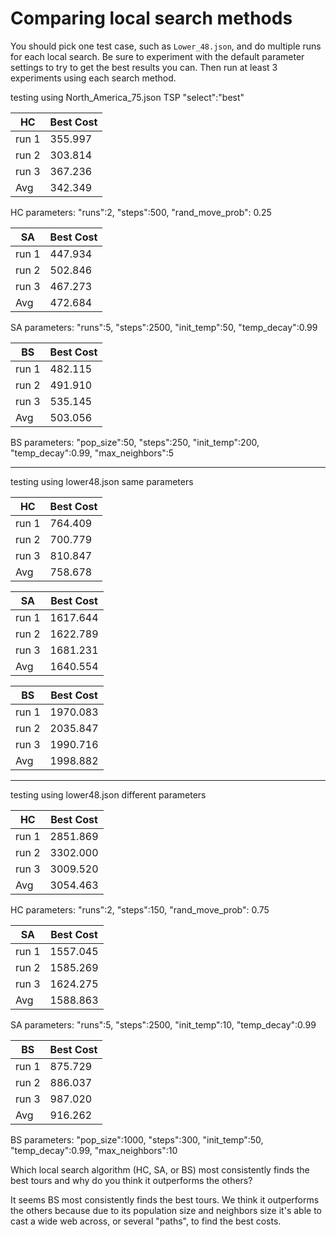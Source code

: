 # Comparing local search methods

You should pick one test case, such as `Lower_48.json`, and do multiple runs for each local search. Be sure to experiment with the default parameter settings to try to get the best results you can.  Then run at least 3 experiments using each search method.


testing using North_America_75.json
TSP "select":"best"

| HC     | Best Cost |
| ------ | --------- |
| run 1  | 355.997   |
| run 2  | 303.814   |
| run 3  | 367.236   |
| Avg    | 342.349   |

HC parameters:
  "runs":2,
  "steps":500,
  "rand_move_prob": 0.25

| SA     | Best Cost |
| ------ | --------- |
| run 1  | 447.934   |
| run 2  | 502.846   |
| run 3  | 467.273   |
| Avg    | 472.684   |

SA parameters:
  "runs":5,
  "steps":2500,
  "init_temp":50,
  "temp_decay":0.99


| BS     | Best Cost |
| ------ | --------- |
| run 1  |  482.115  |
| run 2  |  491.910  |
| run 3  |  535.145  |
| Avg    |  503.056  |

BS parameters:
  "pop_size":50,
  "steps":250,
  "init_temp":200,
  "temp_decay":0.99,
  "max_neighbors":5

-------------------------------------
testing using lower48.json
same parameters

| HC     | Best Cost |
| ------ | --------- |
| run 1  | 764.409   |
| run 2  | 700.779   |
| run 3  | 810.847   |
| Avg    | 758.678   |



| SA     | Best Cost |
| ------ | --------- |
| run 1  | 1617.644  |
| run 2  | 1622.789  |
| run 3  | 1681.231  |
| Avg    | 1640.554  |


| BS     | Best Cost |
| ------ | --------- |
| run 1  |  1970.083 |
| run 2  |  2035.847 |
| run 3  |  1990.716 |
| Avg    |  1998.882 |

-------------------------------
testing using lower48.json
different parameters


| HC     | Best Cost |
| ------ | --------- |
| run 1  | 2851.869  |
| run 2  | 3302.000   |
| run 3  | 3009.520   |
| Avg    | 3054.463   |

HC parameters:
"runs":2,
"steps":150,
"rand_move_prob": 0.75


| SA     | Best Cost |
| ------ | --------- |
| run 1  | 1557.045  |
| run 2  | 1585.269  |
| run 3  | 1624.275  |
| Avg    | 1588.863  |

SA parameters:
"runs":5,
"steps":2500,
"init_temp":10,
"temp_decay":0.99

| BS     | Best Cost |
| ------ | --------- |
| run 1  |  875.729  |
| run 2  |  886.037  |
| run 3  |  987.020  |
| Avg    |  916.262  |

BS parameters:
"pop_size":1000,
"steps":300,
"init_temp":50,
"temp_decay":0.99,
"max_neighbors":10

Which local search algorithm (HC, SA, or BS) most consistently finds the best tours and why do you think it outperforms the others?

It seems BS most consistently finds the best tours. We think it outperforms the others because due to its population size and neighbors size
it's able to cast a wide web across, or several "paths", to find the best costs.
